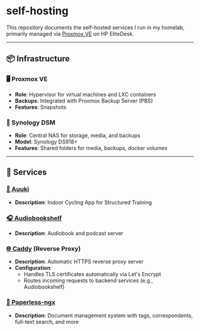# self-hosting

This repository documents the self-hosted services I run in my homelab, primarily managed via [Proxmox VE](https://www.proxmox.com/en/) on HP EliteDesk.

---

## 📦 Infrastructure

### 🖥️ Proxmox VE
- **Role**: Hypervisor for virtual machines and LXC containers
- **Backups**: Integrated with Proxmox Backup Server (PBS)
- **Features**: Snapshots

### 📁 Synology DSM
- **Role**: Central NAS for storage, media, and backups
- **Model**: Synology DS918+
- **Features**: Shared folders for media, backups, docker volumes

---

## 🔧 Services

### [🚴 Auuki](https://github.com/dvmarinoff/Auuki)
- **Description**: Indoor Cycling App for Structured Training

### [🎧 Audiobookshelf](https://github.com/advplyr/audiobookshelf)
- **Description**: Audiobook and podcast server

### [🌐 Caddy](https://github.com/caddyserver/caddy) (Reverse Proxy)
- **Description**: Automatic HTTPS reverse proxy server
- **Configuration**:
  - Handles TLS certificates automatically via Let's Encrypt
  - Routes incoming requests to backend services (e.g., Audiobookshelf)

### [📄 Paperless-ngx](https://github.com/paperless-ngx/paperless-ngx)
- **Description**: Document management system with tags, correspondents, full-text search, and more
